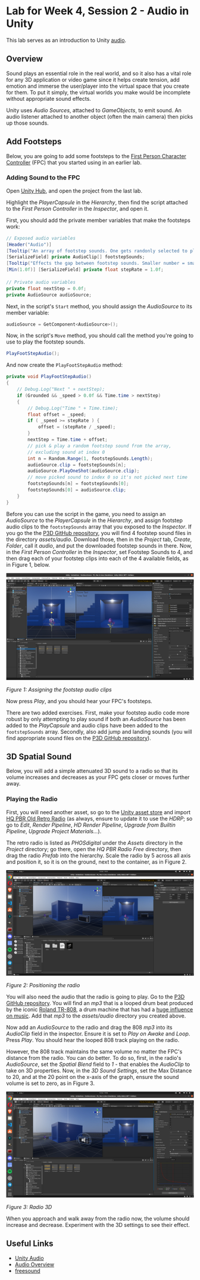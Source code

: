 # Lab for Week 4, Session 2 - Audio in Unity

This lab serves as an introduction to Unity [audio](https://docs.unity3d.com/Manual/Audio.html).

## Overview

Sound plays an essential role in the real world, and so it also has a vital role for any 3D application or video game since it helps create tension, add emotion and immerse the user/player into the virtual space that you create for them. To put it simply, the virtual worlds you make would be incomplete without appropriate sound effects.

Unity uses _Audio Sources_, attached to _GameObjects_, to emit sound. An audio listener attached to another object (often the main camera) then picks up those sounds.

## Add Footsteps

Below, you are going to add some footsteps to the [First Person Character Controller](https://assetstore.unity.com/packages/essentials/starter-assets-first-person-character-controller-196525) (FPC) that you started using in an earlier lab.

### Adding Sound to the FPC

Open [Unity Hub](https://docs.unity3d.com/Manual/GettingStartedUnityHub.html), and open the project from the last lab.

Highlight the _PlayerCapsule_ in the _Hierarchy_, then find the script attached to the _First Person Controller_ in the _Inspector_, and open it.

First, you should add the private member variables that make the footsteps work:

```csharp
// Exposed audio variables
[Header("Audio")]
[Tooltip("An array of footstep sounds. One gets randonly selected to play")]
[SerializeField] private AudioClip[] footstepSounds;    
[Tooltip("Effects the gap between footstep sounds. Smaller number = smaller gap")]
[Min(1.0f)] [SerializeField] private float stepRate = 1.0f;

// Private audio variables
private float nextStep = 0.0f;
private AudioSource audioSource;
```

Next, in the script's `Start` method, you should assign the _AudioSource_ to its member variable:

```csharp
audioSource = GetComponent<AudioSource>();
```

Now, in the script's `Move` method, you should call the method you're going to use to play the footstep sounds.

```csharp
PlayFootStepAudio();
```

And now create the `PlayFootStepAudio` method:

```csharp
private void PlayFootStepAudio()
{
    // Debug.Log("Next " + nextStep);
    if (Grounded && _speed > 0.0f && Time.time > nextStep)
    {
        // Debug.Log("Time " + Time.time);
        float offset = _speed;
        if ( _speed >= stepRate ) {
            offset = (stepRate / _speed);
        } 
        nextStep = Time.time + offset;
        // pick & play a random footstep sound from the array,
        // excluding sound at index 0
        int n = Random.Range(1, footstepSounds.Length);
        audioSource.clip = footstepSounds[n];
        audioSource.PlayOneShot(audioSource.clip);
        // move picked sound to index 0 so it's not picked next time
        footstepSounds[n] = footstepSounds[0];
        footstepSounds[0] = audioSource.clip;
    }    
}
```

Before you can use the script in the game, you need to assign an _AudioSource_ to the _PlayerCapsule_ in the _Hierarchy_, and assign footstep audio clips to the `footstepSounds` array that you exposed to the _Inspector_. If you go the the [P3D GitHub repository](https://github.com/glowkeeper/P3D), you will find 4 footstep sound files in the directory _assets/audio_. Download those, then in the _Project_ tab, _Create_, _Folder_, call it _audio_, and put the downloaded footstep sounds in there. Now, in the _First Person Controller_ in the _Inspector_, set Footstep Sounds to 4, and then drag each of your footstep clips into each of the 4 available fields, as in Figure 1, below.

![](./images/audioClips.png)

_Figure 1: Assigning the footstep audio clips_

Now press _Play_, and you should hear your FPC's footsteps.

There are two added exercises. First, make your footstep audio code more robust by only attempting to play sound if both an _AudioSource_ has been added to the _PlayCapsule_ and audio clips have been added to the `footstepSounds` array. Secondly, also add jump and landing sounds (you will find appropriate sound files on the [P3D GitHub repository](https://github.com/glowkeeper/P3D)).

## 3D Spatial Sound

Below, you will add a simple attenuated 3D sound to a radio so that its volume increases and decreases as your FPC gets closer or moves further away.

### Playing the Radio

First, you will need another asset, so go to the [Unity asset store](https://assetstore.unity.com/) and import [HQ PBR Old Retro Radio](https://assetstore.unity.com/packages/3d/props/hq-pbr-old-retro-radio-free-180303) (as always, ensure to update it to use the _HDRP_; so go to _Edit_, _Render Pipeline_, _HD Render Pipeline_, _Upgrade from Builtin Pipeline_, _Upgrade Project Materials..._).

The retro radio is listed as _PHOSdigital_ under the _Assets_ directory in the _Project_ directory; go there, open the _HQ PBR Radio Free_ directory, then drag the radio _Prefab_ into the hierarchy. Scale the radio by 5 across all axis and position it, so it is on the ground, next to the container, as in Figure 2.

![](./images/radio.png)

_Figure 2: Positioning the radio_

You will also need the audio that the radio is going to play. Go to the [P3D GitHub repository](https://github.com/glowkeeper/P3D). You will find an _mp3_ that is a looped drum beat produced by the iconic [Roland TR-808](https://en.wikipedia.org/wiki/Roland_TR-808), a drum machine that has had a [huge influence on music](https://mixdownmag.com.au/features/columns/the-history-of-the-roland-tr-808-in-eight-iconic-tracks/). Add that _mp3_ to the _assets/audio_ directory you created above.

Now add an _AudioSource_ to the radio and drag the 808 _mp3_ into its _AudioClip_ field in the inspector. Ensure it is set to _Play on Awake_ and _Loop_. Press _Play_. You should hear the looped 808 track playing on the radio.

However, the 808 track maintains the same volume no matter the FPC's distance from the radio. You can do better. To do so, first, in the radio's _AudioSource_, set the _Spatial Blend_ field to _1_ - that enables the _AudioClip_ to take on 3D properties. Now, in the _3D Sound Settings_, set the Max Distance to 20, and at the 20 point on the x-axis of the graph, ensure the sound volume is set to zero, as in Figure 3.

![](./images/radio3D.png)

_Figure 3: Radio 3D_

When you approach and walk away from the radio now, the volume should increase and decrease. Experiment with the 3D settings to see their effect.  

## Useful Links

+ [Unity Audio](https://docs.unity3d.com/Manual/Audio.html)
+ [Audio Overview](https://docs.unity3d.com/Manual/AudioOverview.html)
+ [freesound](https://freesound.org/)
